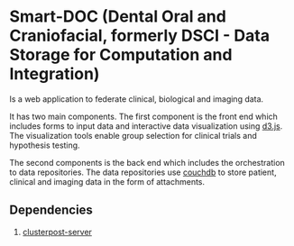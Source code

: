 # Smart-DOC (Dental Oral and Craniofacial, formerly DSCI - Data Storage for Computation and Integration)

Is a web application to federate clinical, biological and imaging data. 

It has two main components. The first component is the front end which includes forms to input data and interactive data visualization using [d3.js](https://d3js.org/). The visualization tools enable group selection for clinical trials and hypothesis testing. 

The second components is the back end which includes the orchestration to data repositories. The data repositories use [couchdb](http://couchdb.apache.org/) to store patient, clinical and imaging data in the form of attachments. 

## Dependencies 

1. [clusterpost-server](https://www.npmjs.com/package/clusterpost-server)
